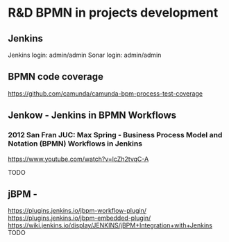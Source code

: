# R&D BPMN in projects development

## Jenkins
Jenkins login: admin/admin
Sonar login: admin/admin

## BPMN code coverage
https://github.com/camunda/camunda-bpm-process-test-coverage

## Jenkow - Jenkins in BPMN Workflows
### 2012 San Fran JUC: Max Spring - Business Process Model and Notation (BPMN) Workflows in Jenkins
https://www.youtube.com/watch?v=lcZh2tvqC-A

TODO

## jBPM - 
https://plugins.jenkins.io/jbpm-workflow-plugin/
https://plugins.jenkins.io/jbpm-embedded-plugin/
https://wiki.jenkins.io/display/JENKINS/jBPM+Integration+with+Jenkins
TODO
